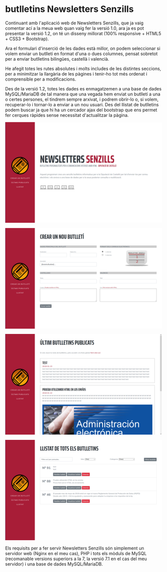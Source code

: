 # butlletins Newsletters Senzills

Continuant amb l'aplicació web de Newsletters Senzills, que ja vaig comentar ací a la meua web quan vaig fer la versió 1.0, ara ja es pot presentar la versió 1.2, on té un disseny millorat (100% responsive + HTML5 + CSS3 + Bootstrap).

Ara el formulari d'inserció de les dades està millor, on podem seleccionar si volem enviar un butlletí en format d'una o dues columnes, pensat sobretot per a enviar butlletins bilingües, castellà i valencià.

He afegit totes les rutes absolutes i molts includes de les distintes seccions, per a minimitzar la llargària de les pàgines i tenir-ho tot més ordenat i comprensible per a modificacions.

Des de la versió 1.2, totes les dades es enmagatzemen a una base de dades MySQL/MariaDB de tal manera que una vegada hem enviat un butlletí a una o certes persones, el tindrem sempre arxivat, i podrem obrir-lo o, si volem, recuperar-lo i tornar-lo a enviar a un nou usuari. Des del llistat de butlletins podem buscar ja que hi ha un cercador ajax del bootstrap que ens permet fer cerques ràpides sense necessitat d'actualitzar la pàgina.

![Portada](https://github.com/joancatala/butlletins/blob/master/newsletters-senzills-1.png)

![Formulari d'inserció de les dades](https://github.com/joancatala/butlletins/blob/master/newsletters-senzills-2.png)

![Últims butlletins publicats](https://github.com/joancatala/butlletins/blob/master/newsletters-senzills-3.png)

![Llistat de butlletins](https://github.com/joancatala/butlletins/blob/master/newsletters-senzills-4.png)

Els requisits per a fer servir Newsletters Senzills són simplement un servidor web (Nginx en el meu cas), PHP i tots els mòduls de MySQL (recomanable versions superiors a la 7, la versió 7.1 en el cas del meu servidor) i una base de dades MySQL/MariaDB.


